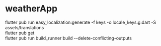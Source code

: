 # weatherApp

flutter pub run easy_localization:generate -f keys  -o locale_keys.g.dart -S assets/translations  
flutter pub get  
flutter pub run build_runner build --delete-conflicting-outputs 